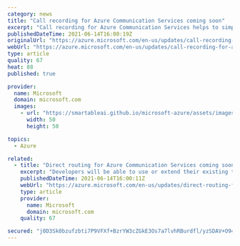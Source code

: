 ```yaml
---
category: news
title: "Call recording for Azure Communication Services coming soon"
excerpt: "Call recording for Azure Communication Services helps to simplify and improve the recording process during calls. "
publishedDateTime: 2021-06-14T16:00:19Z
originalUrl: "https://azure.microsoft.com/en-us/updates/call-recording-for-azure-communication-services-coming-soon/"
webUrl: "https://azure.microsoft.com/en-us/updates/call-recording-for-azure-communication-services-coming-soon/"
type: article
quality: 67
heat: 88
published: true

provider:
  name: Microsoft
  domain: microsoft.com
  images:
    - url: "https://smartableai.github.io/microsoft-azure/assets/images/organizations/microsoft.com-50x50.jpg"
      width: 50
      height: 50

topics:
  - Azure

related:
  - title: "Direct routing for Azure Communication Services coming soon"
    excerpt: "Developers will be able to use or extend their existing telephony infrastructure to the calling capabilities they build with Azure Communication Services. "
    publishedDateTime: 2021-06-14T16:00:11Z
    webUrl: "https://azure.microsoft.com/en-us/updates/direct-routing-for-azure-communication-services-coming-soon/"
    type: article
    provider:
      name: Microsoft
      domain: microsoft.com
    quality: 67

secured: "j0D3Sk0bzufzbti7P9VFXf+BzrYW3cZGkE3Os7a7lvhRBurdfl/yzSDAV+O94p+JTlDSDXhtwVnAj1U4jizV+A05p3/8AOeGvTRIoXZ4bOREaJxGoZS1djJQFBoS9+PMrmH+ErkeLGAK7uSzdZVJ7HHh+XIiUiXntyebf/KCUAjw99oILe5//L5/Wwm5JsbxNe5ohNt2N1K2N+h+cHdsJTRVWpf3I1pQi9c+i/tWD9RBmlk+QD/u+vv3n/1ESaI3UEsyCpeM1t/3V+fQqzeh0d+rSHdQdZ2plXNcz8nwSIVu8snYKR/HzerAFEDaNT0ZAFacnXY/OiMpkF4MjspxRceDQ38onyNZg5HnUNYDJbs=;k+WAu+9H2jtxmIl6z5zgmQ=="
---
```


